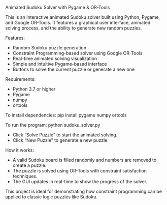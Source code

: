 Animated Sudoku Solver with Pygame & OR-Tools

This is an interactive animated Sudoku solver built using Python, Pygame, and Google OR-Tools. It features a graphical user interface, animated solving process, and the ability to generate new random puzzles.

Features:
- Random Sudoku puzzle generation
- Constraint Programming-based solver using Google OR-Tools
- Real-time animated solving visualization
- Simple and intuitive Pygame-based interface
- Buttons to solve the current puzzle or generate a new one

Requirements:
- Python 3.7 or higher
- Pygame
- numpy
- ortools

To install dependencies:
pip install pygame numpy ortools

To run the program:
python sudoku_solver.py

- Click “Solve Puzzle” to start the animated solving.
- Click “New Puzzle” to generate a new puzzle.

How it works:
- A valid Sudoku board is filled randomly and numbers are removed to create a puzzle.
- The puzzle is solved using OR-Tools with constraint satisfaction techniques.
- The GUI updates in real-time to show the progress of the solver.

This project is ideal for demonstrating how constraint programming can be applied to classic logic puzzles like Sudoku.
